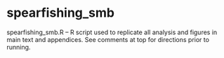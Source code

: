 # spearfishing_smb
spearfishing_smb.R – R script used to replicate all analysis and figures in main text and appendices. See comments at top for directions prior to running.
